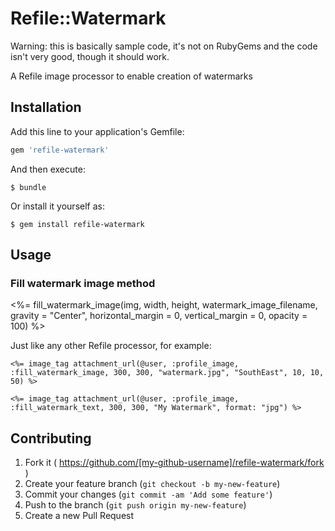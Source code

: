 # Refile::Watermark

Warning: this is basically sample code, it's not on RubyGems and the code isn't very good, though it should work.

A Refile image processor to enable creation of watermarks

## Installation

Add this line to your application's Gemfile:

```ruby
gem 'refile-watermark'
```

And then execute:

    $ bundle

Or install it yourself as:

    $ gem install refile-watermark

## Usage

### Fill watermark image method

<%= fill_watermark_image(img, width, height, watermark_image_filename, gravity = "Center", horizontal_margin = 0, vertical_margin = 0, opacity = 100) %>

Just like any other Refile processor, for example:

    <%= image_tag attachment_url(@user, :profile_image, :fill_watermark_image, 300, 300, "watermark.jpg", "SouthEast", 10, 10, 50) %>

    <%= image_tag attachment_url(@user, :profile_image, :fill_watermark_text, 300, 300, "My Watermark", format: "jpg") %>

## Contributing

1. Fork it ( https://github.com/[my-github-username]/refile-watermark/fork )
2. Create your feature branch (`git checkout -b my-new-feature`)
3. Commit your changes (`git commit -am 'Add some feature'`)
4. Push to the branch (`git push origin my-new-feature`)
5. Create a new Pull Request

